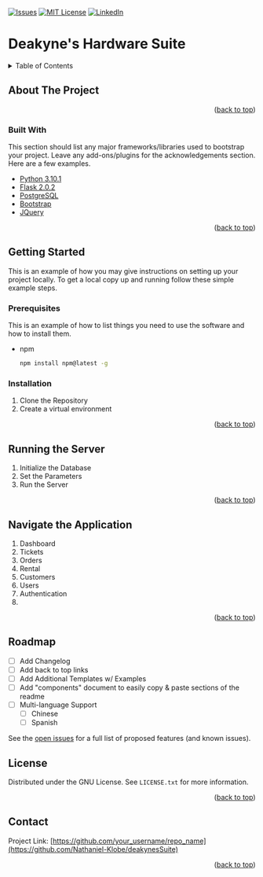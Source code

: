[![Issues][issues-shield]][issues-url]
[![MIT License][license-shield]][license-url]
[![LinkedIn][linkedin-shield]][linkedin-url]


# Deakyne's Hardware Suite

<details>
  <summary>Table of Contents</summary>
  <ol>
    <li>
      <a href="#about-the-project">About The Project</a>
      <ul>
        <li><a href="#built-with">Built With</a></li>
      </ul>
    </li>
    <li>
      <a href="#getting-started">Getting Started</a>
      <ul>
        <li><a href="#prerequisites">Prerequisites</a></li>
        <li><a href="#installation">Installation</a></li>
      </ul>
    </li>
    <li><a href="#running-the-server">Usage</a></li>
    <li><a href="#navigate-the-application">Usage</a></li>
    <li><a href="#roadmap">Roadmap</a></li>
    <li><a href="#license">License</a></li>
    <li><a href="#contact">Contact</a></li>
  </ol>
</details>

## About The Project

<p align="right">(<a href="#top">back to top</a>)</p>

### Built With

This section should list any major frameworks/libraries used to bootstrap your project. Leave any add-ons/plugins for the acknowledgements section. Here are a few examples.

* [Python 3.10.1](https://www.python.org/)
* [Flask 2.0.2](https://flask.palletsprojects.com/en/2.0.x/)
* [PostgreSQL](https://www.postgresql.org/)
* [Bootstrap](https://getbootstrap.com)
* [JQuery](https://jquery.com)

<p align="right">(<a href="#top">back to top</a>)</p>

## Getting Started

This is an example of how you may give instructions on setting up your project locally.
To get a local copy up and running follow these simple example steps.

### Prerequisites

This is an example of how to list things you need to use the software and how to install them.
* npm
  ```sh
  npm install npm@latest -g
  ```


### Installation

 1. Clone the Repository
 2. Create a virtual environment

<p align="right">(<a href="#top">back to top</a>)</p>

## Running the Server

 1. Initialize the Database
 2. Set the Parameters
 3. Run the Server

<p align="right">(<a href="#top">back to top</a>)</p>

## Navigate the Application

 1. Dashboard
 2. Tickets
 3. Orders
 4. Rental
 5. Customers
 6. Users
 7. Authentication
 8. 
 
<p align="right">(<a href="#top">back to top</a>)</p>

 
## Roadmap

- [ ] Add Changelog
- [ ] Add back to top links
- [ ] Add Additional Templates w/ Examples
- [ ] Add "components" document to easily copy & paste sections of the readme
- [ ] Multi-language Support
    - [ ] Chinese
    - [ ] Spanish

See the [open issues](https://github.com/Nathaniel-Klobe/DeakynesSuite/issues) for a full list of proposed features (and known issues).



## License

Distributed under the GNU License. See `LICENSE.txt` for more information.

<p align="right">(<a href="#top">back to top</a>)</p>

## Contact


Project Link: [https://github.com/your_username/repo_name](https://github.com/Nathaniel-Klobe/deakynesSuite)

<p align="right">(<a href="#top">back to top</a>)</p>

[contributors-shield]: https://img.shields.io/github/contributors/othneildrew/Best-README-Template.svg?style=for-the-badge
[contributors-url]: https://github.com/othneildrew/Best-README-Template/graphs/contributors
[forks-shield]: https://img.shields.io/github/forks/othneildrew/Best-README-Template.svg?style=for-the-badge
[forks-url]: https://github.com/othneildrew/Best-README-Template/network/members
[stars-shield]: https://img.shields.io/github/stars/othneildrew/Best-README-Template.svg?style=for-the-badge
[stars-url]: https://github.com/othneildrew/Best-README-Template/stargazers
[issues-shield]: https://img.shields.io/github/issues/Nathaniel-Klobe/DeakynesSuite.svg?style=for-the-badge
[issues-url]: https://github.com/Nathaniel-Klobe/DeakynesSuite/issues
[license-shield]: https://img.shields.io/github/license/othneildrew/Best-README-Template.svg?style=for-the-badge
[license-url]: https://github.com/Nathaniel-Klobe/DeakynesSuite/blob/master/LICENSE.md
[linkedin-shield]: https://img.shields.io/badge/-LinkedIn-black.svg?style=for-the-badge&logo=linkedin&colorB=555
[linkedin-url]: https://www.linkedin.com/in/nate-klobe-753b59225/
[product-screenshot]: images/screenshot.png
